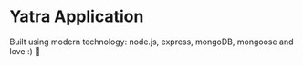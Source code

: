 # Yatra Application

Built using modern technology: node.js, express, mongoDB, mongoose and love :) 💙